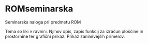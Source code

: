 # ROMseminarska
Seminarska naloga pri predmetu ROM

Tema so liki v ravnini. Njihov opis, zapis funkcij za izračun ploščine in prostornine ter grafični prikaz.
Prikaz zanimivejših primerov.

